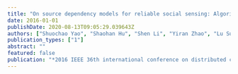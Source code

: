 ```yaml
---
title: "On source dependency models for reliable social sensing: Algorithms and fundamental error bounds"
date: 2016-01-01
publishDate: 2020-08-13T09:05:29.039643Z
authors: ["Shuochao Yao", "Shaohan Hu", "Shen Li", "Yiran Zhao", "Lu Su", "Lance Kaplan", "Aylin Yener", "Tarek Abdelzaher"]
publication_types: ["1"]
abstract: ""
featured: false
publication: "*2016 IEEE 36th international conference on distributed computing systems (ICDCS)*"
---
```


